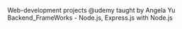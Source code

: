 Web-development projects @udemy taught by Angela Yu Backend_FrameWorks - Node.js, Express.js with Node.js
